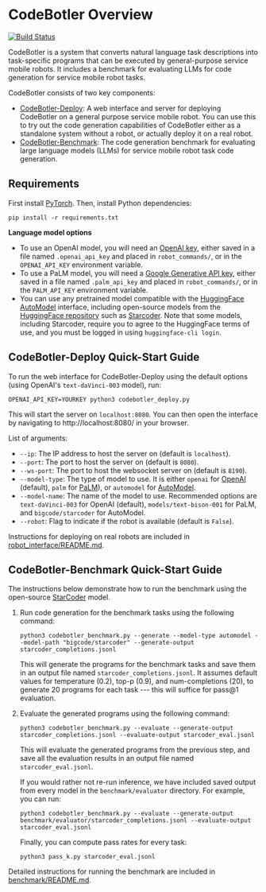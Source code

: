 # CodeBotler Overview

[![Build Status](https://github.com/ut-amrl/robot_commands/actions/workflows/buildTest.yml/badge.svg)](https://github.com/ut-amrl/robot_commands/actions)

CodeBotler is a system that converts natural language task descriptions into
task-specific programs that can be executed by general-purpose service mobile
robots.
It includes a benchmark for evaluating LLMs for code generation for service
mobile robot tasks.

CodeBotler consists of two key components:
* [CodeBotler-Deploy](#codebotler-deploy-quick-start-guide): A web interface and server for deploying CodeBotler on a
  general purpose service mobile robot. You can use this to try out the code
  generation capabilities of CodeBotler either as a standalone system without a
  robot, or actually deploy it on a real robot.
* [CodeBotler-Benchmark](#codebotler-benchmark-quick-start-guide): The code generation benchmark for evaluating large language
  models (LLMs) for service mobile robot task code generation.

## Requirements

First install [PyTorch](https://pytorch.org/get-started/locally/). Then, install Python dependencies:
```shell
pip install -r requirements.txt
```

**Language model options**
* To use an OpenAI model, you will need an [OpenAI key](https://platform.openai.com/account/api-keys), either saved in a file named `.openai_api_key` and placed in `robot_commands/`, or in the `OPENAI_API_KEY` environment variable.
* To use a PaLM model, you will need a [Google Generative API key](https://developers.generativeai.google/tutorials/setup), either saved in a file named `.palm_api_key` and placed in `robot_commands/`, or in the `PALM_API_KEY` environment variable.
* You can use any pretrained model compatible with the [HuggingFace AutoModel](https://huggingface.co/transformers/v3.5.1/model_doc/auto.html#automodelforcausallm) interface, including open-source models from the [HuggingFace repository](https://huggingface.co/models) such as [Starcoder](https://huggingface.co/bigcode/starcoder). Note that some models, including Starcoder, require you to agree to the HuggingFace terms of use, and you must be logged in using `huggingface-cli login`.


## CodeBotler-Deploy Quick-Start Guide

To run the web interface for CodeBotler-Deploy using the default options (using OpenAI's
`text-daVinci-003` model), run:
```shell
OPENAI_API_KEY=YOURKEY python3 codebotler_deploy.py
```
This will start the server on `localhost:8080`. You can then open the interface
by navigating to http://localhost:8080/ in your browser.

List of arguments:
* `--ip`: The IP address to host the server on (default is `localhost`).
* `--port`: The port to host the server on (default is `8080`).
* `--ws-port`: The port to host the websocket server on (default is `8190`).
* `--model-type`: The type of model to use. It is either `openai` for [OpenAI](https://platform.openai.com) (default),
  `palm` for [PaLM](https://developers.generativeai.google/)), or `automodel`
  for
  [AutoModel](https://huggingface.co/transformers/model_doc/auto.html#automodel).
* `--model-name`: The name of the model to use. Recommended options are
  `text-daVinci-003` for OpenAI (default), `models/text-bison-001` for PaLM, and
  `bigcode/starcoder` for AutoModel.
* `--robot`: Flag to indicate if the robot is available (default is `False`).

Instructions for deploying on real robots are included in [robot_interface/README.md](robot_interface/README.md).

## CodeBotler-Benchmark Quick-Start Guide

The instructions below demonstrate how to run the benchmark using the open-source [StarCoder](https://huggingface.co/bigcode/starcoder) model.

1. Run code generation for the benchmark tasks using the following command:
    ```shell
    python3 codebotler_benchmark.py --generate --model-type automodel --model-path "bigcode/starcoder" --generate-output starcoder_completions.jsonl
    ```
    This will generate the programs for the benchmark tasks and save them in
    an output file named `starcoder_completions.jsonl`. It assumes default values
    for temperature (0.2), top-p (0.9), and num-completions (20), to generate 20
    programs for each task --- this will suffice for pass@1 evaluation.
2. Evaluate the generated programs using the following command:
    ```shell
    python3 codebotler_benchmark.py --evaluate --generate-output starcoder_completions.jsonl --evaluate-output starcoder_eval.jsonl
    ```
    This will evaluate the generated programs from the previous step, and save
    all the evaluation results in an output file named `starcoder_eval.jsonl`.


    If you would rather not re-run inference, we have included saved output from every model in the `benchmark/evaluator` directory.
    For example, you can run:

    ```shell
    python3 codebotler_benchmark.py --evaluate --generate-output benchmark/evaluator/starcoder_completions.jsonl --evaluate-output starcoder_eval.jsonl
    ```

    Finally, you can compute pass rates for every task:

    ```shell
    python3 pass_k.py starcoder_eval.jsonl
    ```

Detailed instructions for running the benchmark are included in
[benchmark/README.md](benchmark/README.md).
